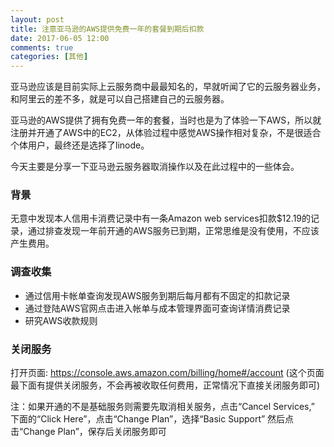 ```yaml
---
layout: post
title: 注意亚马逊的AWS提供免费一年的套餐到期后扣款
date: 2017-06-05 12:00
comments: true
categories: [其他]
---
```



亚马逊应该是目前实际上云服务商中最最知名的，早就听闻了它的云服务器业务，和阿里云的差不多，就是可以自己搭建自己的云服务器。

亚马逊的AWS提供了拥有免费一年的套餐，当时也是为了体验一下AWS，所以就注册并开通了AWS中的EC2，从体验过程中感觉AWS操作相对复杂，不是很适合个体用户，最终还是选择了linode。

今天主要是分享一下亚马逊云服务器取消操作以及在此过程中的一些体会。

### 背景

无意中发现本人信用卡消费记录中有一条Amazon web services扣款$12.19的记录，通过排查发现一年前开通的AWS服务已到期，正常思维是没有使用，不应该产生费用。

### 调查收集

- 通过信用卡帐单查询发现AWS服务到期后每月都有不固定的扣款记录
- 通过登陆AWS官网点击进入帐单与成本管理界面可查询详情消费记录
- 研究AWS收款规则

### 关闭服务

打开页面: https://console.aws.amazon.com/billing/home#/account (这个页面最下面有提供关闭服务，不会再被收取任何费用，正常情况下直接关闭服务即可) 

注：如果开通的不是基础服务则需要先取消相关服务，点击“Cancel Services,” 下面的“Click Here”，点击“Change Plan”，选择“Basic Support” 然后点击“Change Plan”，保存后关闭服务即可


